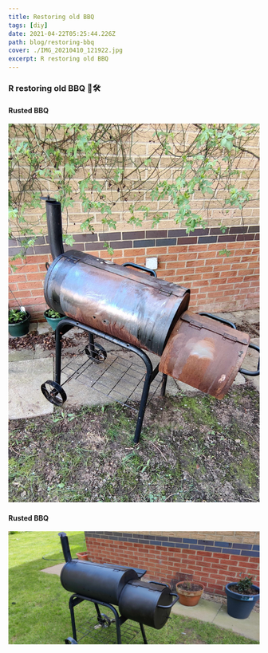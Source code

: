 ```yaml
---
title: Restoring old BBQ
tags: [diy]
date: 2021-04-22T05:25:44.226Z
path: blog/restoring-bbq
cover: ./IMG_20210410_121922.jpg
excerpt: R restoring old BBQ
---
```

### R restoring old BBQ 📐🛠️

#### Rusted BBQ
![Rusted BBQ](./IMG_20210403_154948.jpg)

#### Rusted BBQ
![Restored BBQ](./IMG_20210410_121922.jpg)